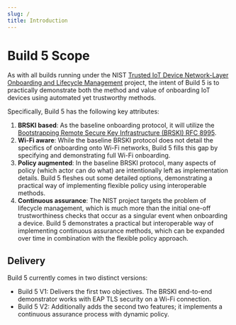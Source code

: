 ```yaml
---
slug: /
title: Introduction
---
```



# Build 5 Scope

As with all builds running under the NIST [Trusted IoT Device Network-Layer Onboarding and Lifecycle Management](https://www.nccoe.nist.gov/projects/trusted-iot-device-network-layer-onboarding-and-lifecycle-management) project, the intent of Build 5 is to practically demonstrate both the method and value of onboarding IoT devices using automated yet trustworthy methods.

Specifically, Build 5 has the following key attributes:

1. **BRSKI based**: As the baseline onboarding protocol, it will utilize the [Bootstrapping Remote Secure Key Infrastructure (BRSKI) RFC 8995](https://datatracker.ietf.org/doc/rfc8995/).
2. **Wi-Fi aware**: While the baseline BRSKI protocol does not detail the specifics of onboarding onto Wi-Fi networks, Build 5 fills this gap by specifying and demonstrating full Wi-Fi onboarding.
3. **Policy augmented**: In the baseline BRSKI protocol, many aspects of policy (which actor can do what) are intentionally left as implementation details. Build 5 fleshes out some detailed options, demonstrating a practical way of implementing flexible policy using interoperable methods.
4. **Continuous assurance**: The NIST project targets the problem of lifecycle management, which is much more than the initial one-off trustworthiness checks that occur as a singular event when onboarding a device. Build 5 demonstrates a practical but interoperable way of implementing continuous assurance methods, which can be expanded over time in combination with the flexible policy approach.

## Delivery

Build 5 currently comes in two distinct versions:

* Build 5 V1: Delivers the first two objectives. The BRSKI end-to-end demonstrator works with EAP TLS security on a Wi-Fi connection.
* Build 5 V2: Additionally adds the second two features; it implements a continuous assurance process with dynamic policy.

